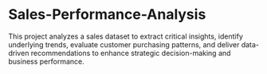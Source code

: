 # Sales-Performance-Analysis
This project analyzes a sales dataset to extract critical insights, identify underlying trends, evaluate customer purchasing patterns, and deliver data-driven recommendations to enhance strategic decision-making and business performance.
